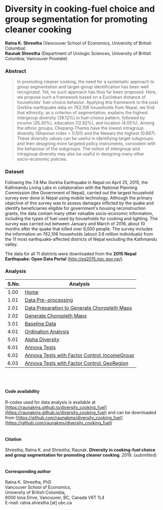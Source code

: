 # Diversity in cooking-fuel choice and group segmentation for promoting cleaner cooking

**Ratna K. Shrestha** (Vancouver School of Economics, University of British Columbia)<br/>
**Raunak Shrestha** (Department of Urologic Sciences, University of British Columbia; Vancouver Prostate)<br/>


### Abstract
> In promoting cleaner cooking, the need for a systematic approach to group segmentation and target-group identification has been well recognized. Yet, no such approach has thus far been proposed. Here, we propose such a framework based on a Euclidean distance of households’ fuel-choice behavior. Applying this framework to the post Gorkha-earthquake data on 762,106 households from Nepal, we find that ethnicity, as a criterion of segmentation, explains the highest intergroup diversity (39.12%) in fuel-choice pattern, followed by income (26.30%), education (12.62%), and location (4.05%). Among the ethnic groups, Chepang-Thamis have the lowest intragroup diversity (Shannon index = 0.101) and the Newars the highest (0.667). These diversity values can be useful in identifying target subgroups and then designing more targeted policy instruments, consistent with the behaviour of the subgroups. The notion of intergroup and intragroup diversity may also be useful in designing many other socio-economic policies.

### Dataset
Following the 7.8 Mw Gorkha Earthquake in Nepal on April 25, 2015, the Kathmandu Living Labs in collaboration with the National Planning Commission (the Government of Nepal), carried out the largest household survey ever done in Nepal using mobile technology. Although the primary objective of this survey was to assess damages inflicted by the quake and identify beneficiaries eligible for government's housing reconstruction grants, the data contain many other valuable socio-economic information, including the types of fuel used by households for cooking and lighting. The survey was carried out between January and March of 2016, about 10 months after the quake that killed over 9,000 people. The survey includes the information on 762,106 households (about 3.6 million individuals) from the 11 most earthquake-affected districts of Nepal excluding the Kathmandu valley. 

The data for all 11 districts were downloaded from the **2015 Nepal Earthquake: Open Data Portal** (<http://eq2015.npc.gov.np/>). 

### Analysis

| S.No. | Analysis                                                                                                                                             |
|-------|------------------------------------------------------------------------------------------------------------------------------------------------------|
| 1.00  | [Home](https://raunakms.github.io/diversity_cooking_fuel/)                                                                          |
| 1.01  | [Data Pre-processing](https://raunakms.github.io/diversity_cooking_fuel/01_01_data_preprocess.html)                                |
| 2.01  | [Data Preparation to Generate Choropleth Maps](https://raunakms.github.io/diversity_cooking_fuel/02_01_maps_data_preparation.html) |
| 2.02  | [Generate Choropleth Maps](https://raunakms.github.io/diversity_cooking_fuel/02_02_maps_plot.html)                                 |
| 3.01  | [Baseline Data](https://raunakms.github.io/diversity_cooking_fuel/03_01_baseline_data.html)                                |
| 4.01  | [Ordination Analysis](https://raunakms.github.io/diversity_cooking_fuel/04_01_ordination_analysis.html) |
| 5.01  | [Alpha Diversity](https://raunakms.github.io/diversity_cooking_fuel/05_01_alpha_diversity.html)                                 |
| 6.01  | [Annova Tests](https://raunakms.github.io/diversity_cooking_fuel/06_01_annova_tests.html)                                |
| 6.02  | [Annova Tests with Factor Control: IncomeGroup](https://raunakms.github.io/diversity_cooking_fuel/06_02_annova_tests_factor_control_income.html) |
| 6.03  | [Annova Tests with Factor Control: GeoRegion](https://raunakms.github.io/diversity_cooking_fuel/06_03_annova_tests_factor_control_georegion.html)                                 |


<br/><br/>

#### Code availability
R-codes used for data analysis is available at [https://raunakms.github.io/diversity_cooking_fuel](https://raunakms.github.io/diversity_cooking_fuel) and can be downloaded from [https://github.com/raunakms/diversity_cooking_fuel](https://github.com/raunakms/diversity_cooking_fuel)
<br/><br/>

#### Citation
Shrestha, Ratna K. and Shrestha, Raunak. **Diversity in cooking-fuel choice and group segmentation for promoting cleaner cooking**. 2019. (*submitted*)
<br/><br/>

#### Corresponding author
Ratna K. Shrestha, PhD <br/>
Vancouver School of Economics, <br/>
University of British Columbia, <br/>
6000 Iona Drive, Vancouver, BC, Canada V6T 1L4 <br/>
E-mail: ratna.shrestha [at] ubc.ca<br/>
